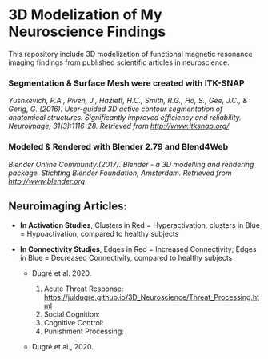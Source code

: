# 3D Modelization of My Neuroscience Findings 

This repository include 3D modelization of functional magnetic resonance imaging findings from published scientific articles in neuroscience.


### Segmentation & Surface Mesh were created with ITK-SNAP
*Yushkevich, P.A., Piven, J., Hazlett, H.C., Smith, R.G., Ho, S., Gee, J.C., & Gerig, G. (2016). User-guided 3D active contour segmentation of anatomical structures: Significantly improved efficiency and reliability. Neuroimage, 31(3):1116-28. Retrieved from http://www.itksnap.org/*

### Modeled & Rendered with Blender 2.79 and Blend4Web
*Blender Online Community.(2017). Blender - a 3D modelling and rendering package. Stichting Blender Foundation, Amsterdam. Retrieved from http://www.blender.org*



## Neuroimaging Articles:
* **In Activation Studies**, Clusters in Red = Hyperactivation; clusters in Blue = Hypoactivation, compared to healthy subjects
* **In Connectivity Studies**, Edges in Red = Increased Connectivity; Edges in Blue = Decreased Connectivity, compared to healthy subjects

  * Dugré et al. 2020.
    1. Acute Threat Response: https://juldugre.github.io/3D_Neuroscience/Threat_Processing.html
    2. Social Cognition:
    3. Cognitive Control:
    4. Punishment Processing:
    
  * Dugré et al., 2020.
